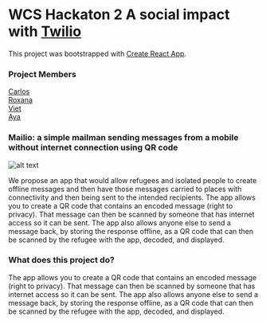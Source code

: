 # WCS Hackaton 2 A social impact with [Twilio](https://www.twilio.com/)
This project was bootstrapped with [Create React App](https://github.com/facebook/create-react-app).



### Project Members
[Carlos]()<br/>[Roxana](https://github.com/roxana-florea)<br/>[Viet]()<br/>[Aya](https://github.com/AyaDesigner)

### Mailio: a simple mailman sending messages from a mobile without internet connection using QR code

![alt text](https://www.maildesigner365.com/wp-content/uploads/2019/02/email-octopus-logo-white-1.png)

We propose an app that would allow refugees and isolated people to create offline messages and then have those messages carried to places with connectivity and then being sent to the intended recipients.
The app allows you to create a QR code that contains an encoded message (right to privacy). That message can then be scanned by someone that has internet access so it can be sent. The app also allows anyone else to send a message back, by storing the response offline, as a QR code that can then be scanned by the refugee with the app, decoded, and displayed.

### What does this project do?
The app allows you to create a QR code that contains an encoded message (right to privacy). That message can then be scanned by someone that has internet access so it can be sent. The app also allows anyone else to send a message back, by storing the response offline, as a QR code that can then be scanned by the refugee with the app, decoded, and displayed.


